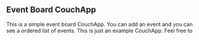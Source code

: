 ## Event Board CouchApp

This is a simple event board CouchApp. You can add an event and you can see a 
ordered list of events. This is just an example CouchApp. Feel free to 
